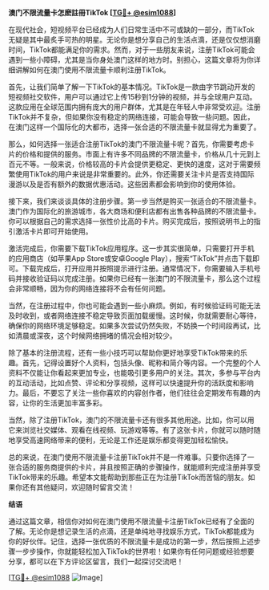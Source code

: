 **澳门不限流量卡怎麽註冊TikTok [[TG💪+ @esim1088](https://t.me/s/esim1088)]**

在现代社会，短视频平台已经成为人们日常生活中不可或缺的一部分，而TikTok无疑是其中最炙手可热的明星。无论你是想分享自己的生活点滴，还是仅仅想消磨时间，TikTok都能满足你的需求。然而，对于一些朋友来说，注册TikTok可能会遇到一些小障碍，尤其是当你身处澳门这样的地方时。别担心，这篇文章将为你详细讲解如何在澳门使用不限流量卡顺利注册TikTok。

首先，让我们简单了解一下TikTok的基本情况。TikTok是一款由字节跳动开发的短视频社交软件，用户可以通过它上传15秒到1分钟的视频，并与全球用户互动。这款应用在全球范围内拥有庞大的用户群体，尤其是在年轻人中非常受欢迎。注册TikTok并不复杂，但如果你没有稳定的网络连接，可能会导致一些问题。因此，在澳门这样一个国际化的大都市，选择一张合适的不限流量卡就显得尤为重要了。

那么，如何选择一张适合注册TikTok的澳门不限流量卡呢？首先，你需要考虑卡片的价格和提供的服务。市面上有许多不同品牌的不限流量卡，价格从几十元到上百元不等。一般来说，价格较高的卡片会提供更稳定、更快的速度，这对于需要频繁使用TikTok的用户来说是非常重要的。此外，你还需要关注卡片是否支持国际漫游以及是否有额外的数据优惠活动。这些因素都会影响到你的使用体验。

接下来，我们来谈谈具体的注册步骤。第一步当然是购买一张适合的不限流量卡。澳门作为国际化的旅游城市，各大商场和便利店都有出售各种品牌的不限流量卡。你可以根据自己的需求选择一张性价比高的卡片。购买完成后，按照说明书上的指引激活卡片即可开始使用。

激活完成后，你需要下载TikTok应用程序。这一步其实很简单，只需要打开手机的应用商店（如苹果App Store或安卓Google Play），搜索“TikTok”并点击下载即可。下载完成后，打开应用并按照提示进行注册。通常情况下，你需要输入手机号码并接收验证码以完成注册。如果你已经有一张澳门的不限流量卡，那么这个过程会非常顺畅，因为你的网络连接将不会有任何问题。

当然，在注册过程中，你也可能会遇到一些小麻烦。例如，有时候验证码可能无法及时收到，或者网络连接不稳定导致页面加载缓慢。这时候，你就需要耐心等待，确保你的网络环境足够稳定。如果多次尝试仍然失败，不妨换一个时间段再试，比如清晨或深夜，这个时候网络拥堵的情况会相对较少。

除了基本的注册流程，还有一些小技巧可以帮助你更好地享受TikTok带来的乐趣。首先，记得设置好个人资料，包括头像、昵称和简介等内容。一个完整的个人资料不仅能让你看起来更加专业，也能吸引更多用户的关注。其次，多参与平台内的互动活动，比如点赞、评论和分享视频，这样可以快速提升你的活跃度和影响力。最后，不要忘了关注一些你喜欢的内容创作者，他们往往会定期发布有趣的内容，让你的生活更加丰富多彩。

当然，除了注册TikTok，澳门的不限流量卡还有很多其他用途。比如，你可以用它来浏览社交媒体、观看在线视频、玩游戏等等。有了这张卡片，你就可以随时随地享受高速网络带来的便利，无论是工作还是娱乐都变得更加轻松愉快。

总的来说，在澳门使用不限流量卡注册TikTok并不是一件难事。只要你选择了一张合适的服务商提供的卡片，并且按照正确的步骤操作，就能顺利完成注册并享受TikTok带来的乐趣。希望本文能帮助到那些正在为注册TikTok而苦恼的朋友。如果你还有其他疑问，欢迎随时留言交流！

**结语**

通过这篇文章，相信你对如何在澳门使用不限流量卡注册TikTok已经有了全面的了解。无论你是想记录生活的点滴，还是单纯地寻找娱乐方式，TikTok都能成为你的好伙伴。记住，选择一张优质的不限流量卡是成功的第一步，然后按照上述步骤一步步操作，你就能轻松加入TikTok的世界啦！如果你有任何问题或经验想要分享，都可以在下方评论区留言，我们一起探讨交流吧！

[[TG💪+ @esim1088](https://t.me/s/esim1088) ![Image](https://i.postimg.cc/4NQfJmqS/Snipaste-2025-05-13-00-14-12.png)]